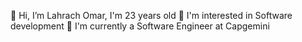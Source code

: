 👋 Hi, I’m Lahrach Omar, I'm 23 years old
👀 I'm interested in Software development
🌱 I'm currently a Software Engineer at Capgemini
